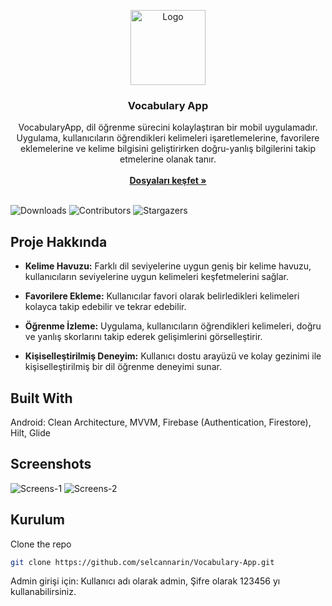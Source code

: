 <p align="center">
  <a href="https://github.com/selcannarin/Vocabulary-App">
    <img src="https://github.com/selcannarin/Vocabulary-App/assets/72921635/5d83f9a6-d4d7-4e45-8e0b-aa74f22616e4" alt="Logo" width="120" height="120">
  </a>

  <h3 align="center">Vocabulary App</h3>

  <p align="center">
   VocabularyApp, dil öğrenme sürecini kolaylaştıran bir mobil uygulamadır. Uygulama, kullanıcıların öğrendikleri kelimeleri işaretlemelerine, favorilere eklemelerine ve kelime bilgisini geliştirirken doğru-yanlış bilgilerini takip etmelerine olanak tanır.
    <br/>
    <br/>
    <a href="https://github.com/selcannarin/Vocabulary-App"><strong>Dosyaları keşfet »</strong></a>
    <br/>
    <br/>
  </p>
</p>

![Downloads](https://img.shields.io/github/downloads/selcannarin/Vocabulary-App/total) ![Contributors](https://img.shields.io/github/contributors/selcannarin/Vocabulary-App?color=dark-green) ![Stargazers](https://img.shields.io/github/stars/selcannarin/Vocabulary-App?style=social) 

## Proje Hakkında

* <strong>Kelime Havuzu:</strong> Farklı dil seviyelerine uygun geniş bir kelime havuzu, kullanıcıların seviyelerine uygun kelimeleri keşfetmelerini sağlar.

* <strong>Favorilere Ekleme:</strong> Kullanıcılar favori olarak belirledikleri kelimeleri kolayca takip edebilir ve tekrar edebilir.

* <strong>Öğrenme İzleme:</strong> Uygulama, kullanıcıların öğrendikleri kelimeleri, doğru ve yanlış skorlarını takip ederek gelişimlerini görselleştirir.

* <strong>Kişiselleştirilmiş Deneyim:</strong> Kullanıcı dostu arayüzü ve kolay gezinimi ile kişiselleştirilmiş bir dil öğrenme deneyimi sunar.

## Built With

Android: Clean Architecture, MVVM, Firebase (Authentication, Firestore), Hilt, Glide

## Screenshots

![Screens-1](https://github.com/selcannarin/Vocabulary-App/assets/72921635/2151756d-5306-41c1-a7ba-f7fa62a0ba59)
![Screens-2](https://github.com/selcannarin/Vocabulary-App/assets/72921635/aae09b77-f2b9-4c17-b318-6f67971297f2)


## Kurulum

Clone the repo

```sh
git clone https://github.com/selcannarin/Vocabulary-App.git
```

Admin girişi için:
Kullanıcı adı olarak admin,
Şifre olarak 123456 yı kullanabilirsiniz.


